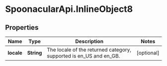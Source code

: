 # SpoonacularApi.InlineObject8

## Properties

Name | Type | Description | Notes
------------ | ------------- | ------------- | -------------
**locale** | **String** | The locale of the returned category, supported is en_US and en_GB. | [optional] 


